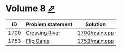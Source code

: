 # Volume 8 [⬀](http://poj.org/problemlist?volume=8)


| ID   | Problem statement                                | Solution                       |
|------|--------------------------------------------------|--------------------------------|
| 1700 | [Crossing River](http://poj.org/problem?id=1700) | [1700/main.cpp](1700/main.cpp) |
| 1753 | [Flip Game](http://poj.org/problem?id=1753)      | [1753/main.cpp](1753/main.cpp) |

